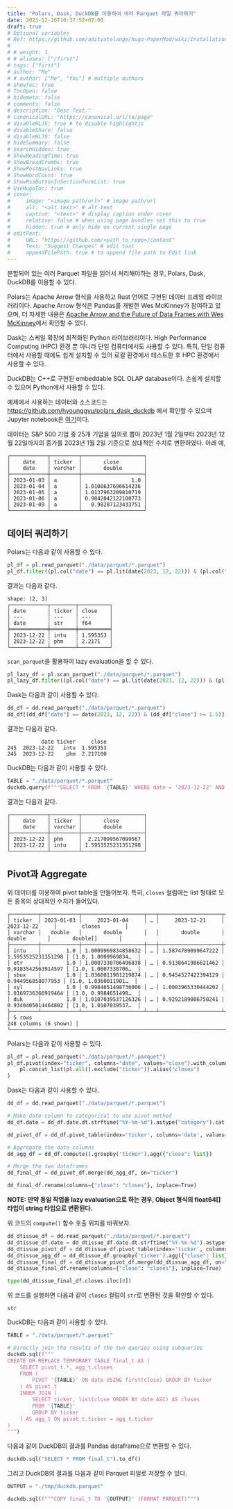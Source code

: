 ```yaml
---
title: "Polars, Dask, DuckDB를 이용하여 여러 Parquet 파일 쿼리하기"
date: 2023-12-26T10:37:52+07:00
draft: true
# Optional variables
# Ref: https://github.com/adityatelange/hugo-PaperMod/wiki/Installation#sample-pagemd
#
# # weight: 1
# # aliases: ["/first"]
# tags: ["first"]
# author: "Me"
# # author: ["Me", "You"] # multiple authors
# showToc: true
# TocOpen: false
# hidemeta: false
# comments: false
# description: "Desc Text."
# canonicalURL: "https://canonical.url/to/page"
# disableHLJS: true # to disable highlightjs
# disableShare: false
# disableHLJS: false
# hideSummary: false
# searchHidden: true
# ShowReadingTime: true
# ShowBreadCrumbs: true
# ShowPostNavLinks: true
# ShowWordCount: true
# ShowRssButtonInSectionTermList: true
# UseHugoToc: true
# cover:
#     image: "<image path/url>" # image path/url
#     alt: "<alt text>" # alt text
#     caption: "<text>" # display caption under cover
#     relative: false # when using page bundles set this to true
#     hidden: true # only hide on current single page
# editPost:
#     URL: "https://github.com/<path_to_repo>/content"
#     Text: "Suggest Changes" # edit text
#     appendFilePath: true # to append file path to Edit link
---
```


분할되어 있는 여러 Parquet 파일을 읽어서 처리해야하는 경우, Polars, Dask, DuckDB를 이용할 수 있다.

Polars는 Apache Arrow 형식을 사용하고 Rust 언어로 구현된 데이터 프레임 라이브러리이다. Apache Arrow 형식은 Pandas를 개발한 Wes McKinney가 참여하고 있으며, 더 자세한 내용은 [Apache Arrow and the Future of Data Frames with Wes McKinney](https://learning.acm.org/techtalks/apache)에서 확인할 수 있다.

Dask는 스케일 확장에 최적화된 Python 라이브러리이다. High Performance Computing (HPC) 환경 뿐 아니라 단일 컴퓨터에서도 사용할 수 있다. 특히, 단일 컴퓨터에서 사용할 때에도 쉽게 설치할 수 있어 로컬 환경에서 테스트한 후 HPC 환경에서 사용할 수 있다.

DuckDB는 C++로 구현된 embeddable SQL OLAP database이다. 손쉽게 설치할 수 있으며 Python에서 사용할 수 있다.

예제에서 사용하는 데이터와 소스코드는 https://github.com/hyounggyu/polars_dask_duckdb 에서 확인할 수 있으며 Jupyter notebook은 [여기](https://github.com/hyounggyu/polars_dask_duckdb/blob/main/gettingstarted.ipynb)이다.

데이터는 S&P 500 기업 중 25개 기업을 임의로 뽑아 2023년 1월 2일부터 2023년 12월 22일까지의 종가를 2023년 1월 2일 기준으로 상대적인 수치로 변환하였다. 아래 예,

```plain
┌────────────┬─────────┬────────────────────┐
│    date    │ ticker  │       close        │
│    date    │ varchar │       double       │
├────────────┼─────────┼────────────────────┤
│ 2023-01-03 │ a       │                1.0 │
│ 2023-01-04 │ a       │ 1.0108637696614236 │
│ 2023-01-05 │ a       │ 1.0137963209810719 │
│ 2023-01-06 │ a       │ 0.9842042122100773 │
│ 2023-01-09 │ a       │   0.98287123433751 │
└────────────┴─────────┴────────────────────┘
```

## 데이터 쿼리하기

Polars는 다음과 같이 사용할 수 있다.

```python
pl_df = pl.read_parquet("./data/parquet/*.parquet")
pl_df.filter((pl.col("date") == pl.lit(date(2023, 12, 22))) & (pl.col("close") >= 1.5))
```

결과는 다음과 같다.

```plain
shape: (2, 3)
┌────────────┬────────┬──────────┐
│ date       ┆ ticker ┆ close    │
│ ---        ┆ ---    ┆ ---      │
│ date       ┆ str    ┆ f64      │
╞════════════╪════════╪══════════╡
│ 2023-12-22 ┆ intu   ┆ 1.595353 │
│ 2023-12-22 ┆ phm    ┆ 2.2171   │
└────────────┴────────┴──────────┘
```

`scan_parquet`을 활용하여 lazy evaluation을 할 수 있다.

```python
pl_lazy_df = pl.scan_parquet("./data/parquet/*.parquet")
pl_lazy_df.filter((pl.col("date") == pl.lit(date(2023, 12, 22))) & (pl.col("close") >= 1.5)).collect()
```

Dask는 다음과 같이 사용할 수 있다.

```python
dd_df = dd.read_parquet("./data/parquet/*.parquet")
dd_df[(dd_df["date"] == date(2023, 12, 22)) & (dd_df["close"] >= 1.5)].compute()
```

결과는 다음과 같다.

```plain
           date ticker     close
245  2023-12-22   intu  1.595353
245  2023-12-22    phm  2.217100
```

DuckDB는 다음과 같이 사용할 수 있다.

```python
TABLE = "./data/parquet/*.parquet"
duckdb.query(f"""SELECT * FROM '{TABLE}' WHERE date = '2023-12-22' AND close >= 1.5""")
```

결과는 다음과 같다.

```plain
┌────────────┬─────────┬────────────────────┐
│    date    │ ticker  │       close        │
│    date    │ varchar │       double       │
├────────────┼─────────┼────────────────────┤
│ 2023-12-22 │ phm     │  2.217099567099567 │
│ 2023-12-22 │ intu    │ 1.5953525231351298 │
└────────────┴─────────┴────────────────────┘
```

## Pivot과 Aggregate

위 데이터를 이용하여 pivot table을 만들어보자. 특히, `closes` 컬럼에는 list 형태로 모든 종목의 상대적인 수치가 들어있다.

```plain
┌─────────┬────────────┬────────────────────┬───┬────────────────────┬────────────────────┬──────────────────────┐
│ ticker  │ 2023-01-03 │     2023-01-04     │ … │     2023-12-21     │     2023-12-22     │        closes        │
│ varchar │   double   │       double       │   │       double       │       double       │       double[]       │
├─────────┼────────────┼────────────────────┼───┼────────────────────┼────────────────────┼──────────────────────┤
│ intu    │        1.0 │ 1.0009969834858632 │ … │ 1.5874789099647222 │ 1.5953525231351298 │ [1.0, 1.0009969834…  │
│ etr     │        1.0 │ 1.0007330706496838 │ … │ 0.9138641986621462 │ 0.9183542563914597 │ [1.0, 1.0007330706…  │
│ sbux    │        1.0 │ 1.0360011901219874 │ … │ 0.9454527422394129 │  0.944956858077953 │ [1.0, 1.0360011901…  │
│ xyl     │        1.0 │ 0.9984651498736006 │ … │ 1.0083965330444202 │ 1.0169736366919464 │ [1.0, 0.9984651498…  │
│ duk     │        1.0 │ 1.0107039537126326 │ … │ 0.9292189006750241 │ 0.9340405014464802 │ [1.0, 1.0107039537…  │
├─────────┴────────────┴────────────────────┴───┴────────────────────┴────────────────────┴──────────────────────┤
│ 5 rows                                                                                   248 columns (6 shown) │
└────────────────────────────────────────────────────────────────────────────────────────────────────────────────┘
```

Polars는 다음과 같이 사용할 수 있다.

```python
pl_df = pl.read_parquet("./data/parquet/*.parquet")
pl_df.pivot(index="ticker", columns="date", values="close").with_columns(
    pl.concat_list(pl.all().exclude("ticker")).alias("closes")
)
```

Dask는 다음과 같이 사용할 수 있다.

```python
dd_df = dd.read_parquet("./data/parquet/*.parquet")

# Make date column to categorical to use pivot method
dd_df.date = dd_df.date.dt.strftime("%Y-%m-%d").astype("category").cat.as_known()

dd_pivot_df = dd_df.pivot_table(index='ticker', columns='date', values='close').compute()

# Aggregate the date columns
dd_agg_df = dd_df.compute().groupby('ticker').agg({"close": list})

# Merge the two dataframes
dd_final_df = dd_pivot_df.merge(dd_agg_df, on="ticker")

dd_final_df.rename(columns={"close": "closes"}, inplace=True)
```

**NOTE: 만약 동일 작업을 lazy evaluation으로 하는 경우, Object 형식의 float64[] 타입이 string 타입으로 변환된다.**

위 코드의 `compute()` 함수 호출 위치를 바꿔보자.

```python
dd_dtissue_df = dd.read_parquet("./data/parquet/*.parquet")
dd_dtissue_df.date = dd_dtissue_df.date.dt.strftime("%Y-%m-%d").astype("category").cat.as_known()
dd_dtissue_pivot_df = dd_dtissue_df.pivot_table(index='ticker', columns='date', values='close')
dd_dtissue_agg_df = dd_dtissue_df.groupby('ticker').agg({"close": list})
dd_dtissue_final_df = dd_dtissue_pivot_df.merge(dd_dtissue_agg_df, on="ticker").compute()
dd_dtissue_final_df.rename(columns={"close": "closes"}, inplace=True)

type(dd_dtissue_final_df.closes.iloc[0])
```

위 코드를 실행하면 다음과 같이 `closes` 컬럼이 `str`로 변환된 것을 확인할 수 있다.

```plain
str
```

DuckDB는 다음과 같이 사용할 수 있다.

```python
TABLE = "./data/parquet/*.parquet"

# Directly join the results of the two queries using subqueries
duckdb.sql(f"""
CREATE OR REPLACE TEMPORARY TABLE final_t AS (
    SELECT pivot_t.*, agg_t.closes
    FROM (
        PIVOT '{TABLE}' ON date USING first(close) GROUP BY ticker
    ) AS pivot_t
    INNER JOIN (
        SELECT ticker, list(close ORDER BY date ASC) AS closes
        FROM '{TABLE}'
        GROUP BY ticker
    ) AS agg_t ON pivot_t.ticker = agg_t.ticker
)
""")
```

다음과 같이 DuckDB의 결과를 Pandas dataframe으로 변환할 수 있다.

```python
duckdb.sql("SELECT * FROM final_t").to_df()
```

그리고 DuckDB의 결과를 다음과 같이 Parquet 파일로 저장할 수 있다.

```python
OUTPUT = "./tmp/duckdb.parquet"

duckdb.sql(f"""COPY final_t TO '{OUTPUT}' (FORMAT PARQUET)""")
```
